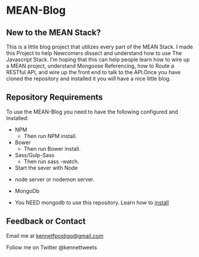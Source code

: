 # MEAN-Blog
## New to the MEAN Stack?

This is a little blog project that utilizes every part of the MEAN Stack.
I made this Project to help Newcomers dissect and understand how to use
The Javascript Stack. I'm hoping that this can help people learn how to 
wire up a MEAN project, understand Mongoose Referencing, how to Route a 
RESTful API, and wire up the front end to talk to the API.Once you 
have cloned the repository and installed it you will have a nice little blog.

## Repository Requirements

To use the MEAN-Blog you need to have the following configured and Installed:

+ NPM
  * Then run NPM install.
+ Bower
  * Then run Bower install.
+ Sass/Gulp-Sass
  * Then run sass -watch.
+ Start the sever with Node
 * node server or nodemon server.
+ MongoDb
 * You NEED mongodb to use this repository. Learn how to [install](http://docs.mongodb.org/manual/installation/) 
 
## Feedback or Contact

Email me at kennetfpostigo@gmail.com

Follow me on Twitter @kennettweets
